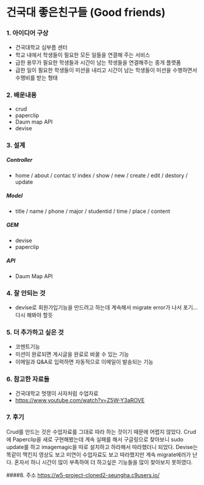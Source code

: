 # 건국대 좋은친구들 (Good friends)

### 1. 아이디어 구상
- 건국대학교 심부름 센터
- 학교 내에서 학생들이 필요한 모든 일들을 연결해 주는 서비스
- 급한 용무가 필요한 학생들과 시간이 남는 학생들을 연결해주는 중개 플랫폼
- 급한 일이 필요한 학생들이 미션을 내리고 시간이 남는 학생들이 미션을 수행하면서 수행비를 받는 형태

### 2. 배운내용
- crud
- paperclip
- Daum map API
- devise

### 3. 설계
##### Controller
- home / about / contac t/ index / show / new / create / edit / destory / update


##### Model
- title / name / phone / major / studentid / time / place / content



##### GEM
- devise
- paperclip

##### API
- Daum Map API

### 4. 잘 안되는 것
- devise로 회원가입기능을 만드려고 하는데 계속해서 migrate error가 나서 포기... 다시 해봐야 할듯

### 5. 더 추가하고 싶은 것
- 코멘트기능
- 미션이 완료되면 게시글을 완료로 바꿀 수 있는 기능
- 이메일과 Q&A로 입력하면 자동적으로 이메일이 발송되는 기능


### 6. 참고한 자료들
- 건국대학교 멋쟁이 사자처럼 수업자료
- https://www.youtube.com/watch?v=Z5W-Y3aROVE


### 7. 후기
Crud를 만드는 것은 수업자료를 그대로 따라 하는 것이기 때문에 어렵지 않았다. Crud에 Paperclip을 새로 구현해봤는데
계속 실패를 해서 구글링으로 찾아보니 sudo update를 하고 imagemagic을 따로 설치하고 하라해서 따라했더니 되었다.
Devise는 똑같이 맥킨지 영상도 보고 미연이 수업자료도 보고 따라했지만 계속 migrate에러가 난다.
혼자서 하니 시간이 많이 부족하여 더 하고싶은 기능들을 많이 찾아보지 못하였다.



####8. 주소
https://w5-project-cloned2-seungha.c9users.io/
